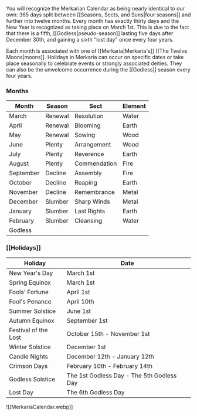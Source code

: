 You will recognize the Merkarian Calendar as being nearly identical to our own: 365 days split between [[Seasons, Sects, and Suns|four seasons]] and further into twelve months. Every month has exactly thirty days and the New Year is recognized as taking place on March 1st. This is due to the fact that there is a fifth, [[Godless|pseudo-season]] lasting five days after December 30th, and gaining a sixth "lost day" once every four years.

Each month is associated with one of [[Merkaria|Merkaria's]] [[The Twelve Moons|moons]]. Holidays in Merkaria can occur on specific dates or take place seasonally to celebrate events or strongly associated deities. They can also be the unwelcome occurrence during the [[Godless]] season every four years.

### Months

|Month |Season | Sect| Element|
|---|---|---|---|
|March| Renewal| Resolution| Water|
|April| Renewal| Blooming| Earth
|May| Renewal| Sowing| Wood|
|June| Plenty| Arrangement| Wood|
|July| Plenty| Reverence| Earth
|August| Plenty| Commendation| Fire|
|September| Decline|  Assembly| Fire|
|October| Decline| Reaping| Earth
|November| Decline| Remembrance| Metal|
|December| Slumber| Sharp Winds| Metal|
|January| Slumber| Last Rights| Earth
|February| Slumber| Cleansing| Water|
|Godless| | |


### [[Holidays]]

|Holiday |Date | 
|---|---|
|New Year's Day| March 1st|
|Spring Equinox| March 1st|
|Fools' Fortune| April 1st|
|Fool's Penance| April 10th|
|Summer Solstice|June 1st|
|Autumn Equinox| September 1st|
|Festival of the Lost| October 15th - November 1st|
|Winter Solstice| December 1st|
|Candle Nights| December 12th - January 12th|
|Crimson Days| February 10th - February 14th|
|Godless Solstice| The 1st Godless Day - The 5th Godless Day|
|Lost Day| The 6th Godless Day|

![[MerkariaCalendar.webp]]